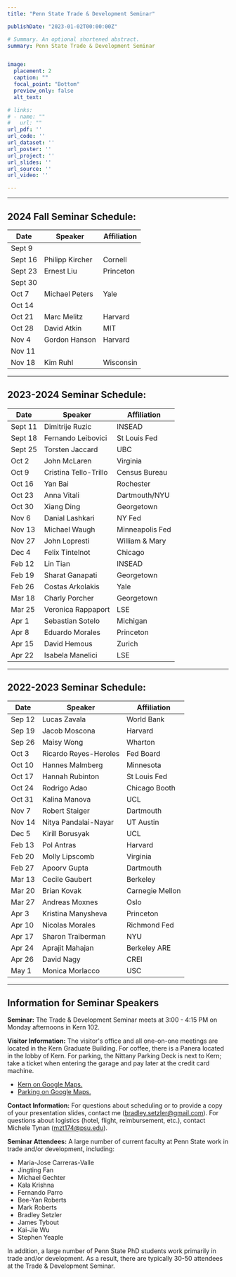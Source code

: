 ```yaml
---
title: "Penn State Trade & Development Seminar"

publishDate: "2023-01-02T00:00:00Z"

# Summary. An optional shortened abstract.
summary: Penn State Trade & Development Seminar


image:
  placement: 2
  caption: ""
  focal_point: "Bottom"
  preview_only: false
  alt_text: 

# links:
# - name: ""
#   url: ""
url_pdf: ''
url_code: ''
url_dataset: ''
url_poster: ''
url_project: ''
url_slides: ''
url_source: ''
url_video: ''

---
```



----------------

## 2024 Fall Seminar Schedule:

| Date    | Speaker            | Affiliation        |
|---------|--------------------|--------------------|
| Sept 9  |      |               |
| Sept 16 | Philipp Kircher    | Cornell            |
| Sept 23 | Ernest Liu         | Princeton          |
| Sept 30 |      |                 |
| Oct 7   | Michael Peters     | Yale           |
| Oct 14   |   |     |
| Oct 21  |   Marc Melitz         |   Harvard       |
| Oct 28  |   David Atkin      |   MIT   | 
| Nov 4   |  Gordon Hanson   |   Harvard          |
| Nov 11  |       |     |
| Nov 18  |  Kim Ruhl    |  Wisconsin    | 


----------------

## 2023-2024 Seminar Schedule:

| Date    | Speaker            | Affiliation        |
|---------|--------------------|--------------------|
| Sept 11 | Dimitrije Ruzic    | INSEAD             |
| Sept 18 | Fernando Leibovici | St Louis Fed       |
| Sept 25 | Torsten Jaccard    | UBC                |
| Oct 2   | John McLaren       | Virginia           |
| Oct 9   | Cristina Tello-Trillo | Census Bureau   |
| Oct 16  | Yan Bai            | Rochester          |
| Oct 23  | Anna Vitali        | Dartmouth/NYU      |
| Oct 30  | Xiang Ding         | Georgetown         |
| Nov 6   | Danial Lashkari    | NY Fed             |
| Nov 13  | Michael Waugh      | Minneapolis Fed    |
| Nov 27  | John Lopresti      | William & Mary     |
| Dec 4   | Felix Tintelnot    | Chicago            |
| Feb 12  | Lin Tian           | INSEAD             |
| Feb 19  | Sharat Ganapati    | Georgetown         |
| Feb 26  | Costas Arkolakis   | Yale               | 
| Mar 18  | Charly Porcher     | Georgetown         |
| Mar 25  | Veronica Rappaport | LSE                |
| Apr 1   | Sebastian Sotelo   | Michigan           |
| Apr 8   | Eduardo Morales    | Princeton          |
| Apr 15  | David Hemous       | Zurich             |
| Apr 22  | Isabela Manelici   | LSE                |



----------------

## 2022-2023 Seminar Schedule:

| Date    | Speaker                    | Affiliation             |
|---------|----------------------------|-------------------------|
| Sep 12  | Lucas Zavala               | World Bank              |
| Sep 19  | Jacob Moscona              | Harvard                 |
| Sep 26  | Maisy Wong                 | Wharton                 |
| Oct 3   | Ricardo Reyes-Heroles      | Fed Board               |
| Oct 10  | Hannes Malmberg            | Minnesota               |
| Oct 17  | Hannah Rubinton            | St Louis Fed            |
| Oct 24  | Rodrigo Adao               | Chicago Booth           |
| Oct 31  | Kalina Manova              | UCL                     |
| Nov 7   | Robert Staiger             | Dartmouth               |
| Nov 14  | Nitya Pandalai-Nayar       | UT Austin               |
| Dec 5   | Kirill Borusyak            | UCL                     |
| Feb 13  | Pol Antras                 | Harvard                 |
| Feb 20  | Molly Lipscomb             | Virginia                |
| Feb 27  | Apoorv Gupta               | Dartmouth               |
| Mar 13  | Cecile Gaubert             | Berkeley                |
| Mar 20  | Brian Kovak                | Carnegie Mellon         |
| Mar 27  | Andreas Moxnes             | Oslo                    |
| Apr 3   | Kristina Manysheva         | Princeton               |
| Apr 10  | Nicolas Morales            | Richmond Fed            |
| Apr 17  | Sharon Traiberman          | NYU                     |
| Apr 24  | Aprajit Mahajan            | Berkeley ARE            |
| Apr 26  | David Nagy                 | CREI                    |
| May 1   | Monica Morlacco            | USC                     |


----------------


## Information for Seminar Speakers

**Seminar:** The Trade & Development Seminar meets at 3:00 - 4:15 PM on Monday afternoons in Kern 102.

**Visitor Information:** The visitor's office and all one-on-one meetings are located in the Kern Graduate Building. For coffee, there is a Panera located in the lobby of Kern. For parking, the Nittany Parking Deck is next to Kern; take a ticket when entering the garage and pay later at the credit card machine. 
- [Kern on Google Maps.](https://goo.gl/maps/VfyKj3HAWvj7LMvt6)
- [Parking on Google Maps.](https://goo.gl/maps/BRS86mFRinGTc6qdA)

**Contact Information:** For questions about scheduling or to provide a copy of your presentation slides, contact me (bradley.setzler@gmail.com). For questions about logistics (hotel, flight, reimbursement, etc.), contact Michele Tynan (mzt174@psu.edu).


**Seminar Attendees:** A large number of current faculty at Penn State work in trade and/or development, including:

- Maria-Jose Carreras-Valle 
- Jingting Fan
- Michael Gechter
- Kala Krishna
- Fernando Parro
- Bee-Yan Roberts
- Mark Roberts
- Bradley Setzler
- James Tybout
- Kai-Jie Wu
- Stephen Yeaple

In addition, a large number of Penn State PhD students work primarily in trade and/or development. As a result, there are typically 30-50 attendees at the Trade & Development Seminar.













